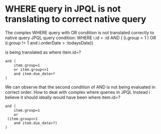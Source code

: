 
# WHERE query in JPQL is not translating to correct native query

The complex WHERE query with OR condition is not translated correctly to native query
JPQL query condition:
WHERE i.id = :id AND ( (i.group = 1 ) OR (i.group != 1 and i.orderDate > :todaysDate))  

is being translated as
where item.id=? 

    and (
        item.group=1 
        or item.group<>1 
        and item.due_date>?
    )
    

We can observe that the second condition of AND is not being evaluated in correct order. How to deal with complex where queries in JPQL
Instead i believe it should ideally would have been
where item.id=? 

    and (
        item.group=1 
        or 
     (item.group<>1 
        and item.due_date>?)
    )


        